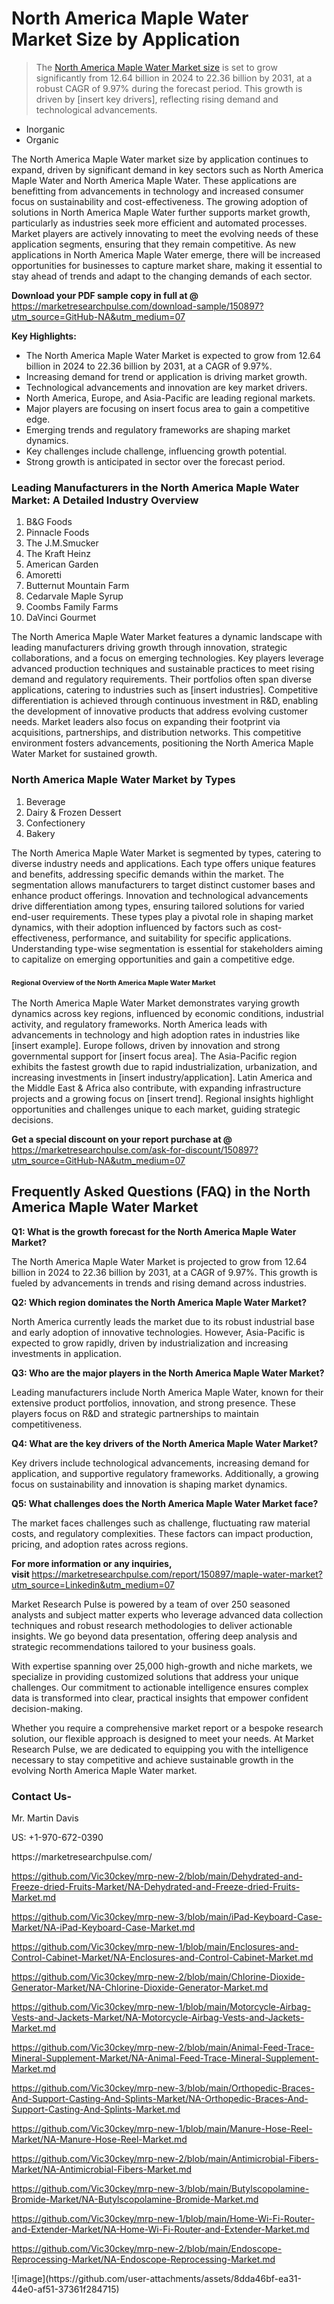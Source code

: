 <h1>North America Maple Water Market&nbsp;Size by Application</h1><blockquote><p>The <a href="https://marketresearchpulse.com/download-sample/150897?utm_source=GitHub-NA&amp;utm_medium=07">North America Maple Water Market size</a> is set to grow significantly from 12.64 billion in 2024 to 22.36 billion by 2031, at a robust CAGR of 9.97% during the forecast period. This growth is driven by [insert key drivers], reflecting rising demand and technological advancements.</p></blockquote><ul><li>Inorganic <li> Organic</li></ul><p>The North America Maple Water market size by application continues to expand, driven by significant demand in key sectors such as North America Maple Water and North America Maple Water. These applications are benefitting from advancements in technology and increased consumer focus on sustainability and cost-effectiveness. The growing adoption of solutions in North America Maple Water further supports market growth, particularly as industries seek more efficient and automated processes. Market players are actively innovating to meet the evolving needs of these application segments, ensuring that they remain competitive. As new applications in North America Maple Water emerge, there will be increased opportunities for businesses to capture market share, making it essential to stay ahead of trends and adapt to the changing demands of each sector.</p><p><strong>Download your PDF sample copy in full at @ </strong><a href="https://marketresearchpulse.com/download-sample/150897?utm_source=GitHub-NA&amp;utm_medium=07">https://marketresearchpulse.com/download-sample/150897?utm_source=GitHub-NA&amp;utm_medium=07</a></p><p><strong>Key Highlights: </strong></p><ul><li>The North America Maple Water Market is expected to grow from 12.64 billion in 2024 to 22.36 billion by 2031, at a CAGR of 9.97%.</li><li>Increasing demand for trend or application is driving market growth.</li><li>Technological advancements and innovation are key market drivers.</li><li>North America, Europe, and Asia-Pacific are leading regional markets.</li><li>Major players are focusing on insert focus area to gain a competitive edge.</li><li>Emerging trends and regulatory frameworks are shaping market dynamics.</li><li>Key challenges include challenge, influencing growth potential.</li><li>Strong growth is anticipated in sector over the forecast period.</li></ul><h3>Leading Manufacturers in the North America Maple Water Market: A Detailed Industry Overview</h3><ol><li>B&G Foods</li><li>Pinnacle Foods</li><li>The J.M.Smucker</li><li>The Kraft Heinz</li><li>American Garden</li><li>Amoretti</li><li>Butternut Mountain Farm</li><li>Cedarvale Maple Syrup</li><li>Coombs Family Farms</li><li>DaVinci Gourmet</li></ol><div class="flex max-w-full flex-col flex-grow"><div class="min-h-8 text-message flex w-full flex-col items-end gap-2 whitespace-normal break-words [.text-message+&amp;]:mt-5" dir="auto" data-message-author-role="assistant" data-message-id="fd8432e4-4910-450d-b182-61b7bfb0a01f" data-message-model-slug="gpt-4o"><div class="flex w-full flex-col gap-1 empty:hidden first:pt-[3px]"><div class="markdown prose w-full break-words dark:prose-invert light"><p>The North America Maple Water Market features a dynamic landscape with leading manufacturers driving growth through innovation, strategic collaborations, and a focus on emerging technologies. Key players leverage advanced production techniques and sustainable practices to meet rising demand and regulatory requirements. Their portfolios often span diverse applications, catering to industries such as [insert industries]. Competitive differentiation is achieved through continuous investment in R&amp;D, enabling the development of innovative products that address evolving customer needs. Market leaders also focus on expanding their footprint via acquisitions, partnerships, and distribution networks. This competitive environment fosters advancements, positioning the North America Maple Water Market for sustained growth.</p></div></div></div></div><h3>North America Maple Water Market by Types</h3><ol><li>Beverage <li> Dairy & Frozen Dessert <li> Confectionery <li> Bakery</li></ol><div class="flex max-w-full flex-col flex-grow"><div class="min-h-8 text-message flex w-full flex-col items-end gap-2 whitespace-normal break-words [.text-message+&amp;]:mt-5" dir="auto" data-message-author-role="assistant" data-message-id="084470be-0bb7-4664-bddf-5156b4f41249" data-message-model-slug="gpt-4o-mini"><div class="flex w-full flex-col gap-1 empty:hidden first:pt-[3px]"><div class="markdown prose w-full break-words dark:prose-invert light"><p>The North America Maple Water Market is segmented by types, catering to diverse industry needs and applications. Each type offers unique features and benefits, addressing specific demands within the market. The segmentation allows manufacturers to target distinct customer bases and enhance product offerings. Innovation and technological advancements drive differentiation among types, ensuring tailored solutions for varied end-user requirements. These types play a pivotal role in shaping market dynamics, with their adoption influenced by factors such as cost-effectiveness, performance, and suitability for specific applications. Understanding type-wise segmentation is essential for stakeholders aiming to capitalize on emerging opportunities and gain a competitive edge.</p></div></div></div></div><h3><span style="font-size: 11px;">Regional Overview of the North America Maple Water Market</span></h3><div class="flex max-w-full flex-col flex-grow"><div class="min-h-8 text-message flex w-full flex-col items-end gap-2 whitespace-normal break-words [.text-message+&amp;]:mt-5" dir="auto" data-message-author-role="assistant" data-message-id="e9038762-ce64-4e30-91c9-9bd413514231" data-message-model-slug="gpt-4o-mini"><div class="flex w-full flex-col gap-1 empty:hidden first:pt-[3px]"><div class="markdown prose w-full break-words dark:prose-invert light"><p>The North America Maple Water Market demonstrates varying growth dynamics across key regions, influenced by economic conditions, industrial activity, and regulatory frameworks. North America leads with advancements in technology and high adoption rates in industries like [insert example]. Europe follows, driven by innovation and strong governmental support for [insert focus area]. The Asia-Pacific region exhibits the fastest growth due to rapid industrialization, urbanization, and increasing investments in [insert industry/application]. Latin America and the Middle East &amp; Africa also contribute, with expanding infrastructure projects and a growing focus on [insert trend]. Regional insights highlight opportunities and challenges unique to each market, guiding strategic decisions.</p></div></div></div></div><p><strong>Get a special discount on your report purchase at @ </strong><a href="https://marketresearchpulse.com/ask-for-discount/150897?utm_source=GitHub-NA&amp;utm_medium=07">https://marketresearchpulse.com/ask-for-discount/150897?utm_source=GitHub-NA&amp;utm_medium=07</a></p><h2>Frequently Asked Questions (FAQ) in the North America Maple Water Market</h2><p><strong>Q1: What is the growth forecast for the North America Maple Water Market?</strong></p><p>The North America Maple Water Market is projected to grow from 12.64 billion in 2024 to 22.36 billion by 2031, at a CAGR of 9.97%. This growth is fueled by advancements in trends and rising demand across industries.</p><p><strong>Q2: Which region dominates the North America Maple Water Market?</strong></p><p>North America currently leads the market due to its robust industrial base and early adoption of innovative technologies. However, Asia-Pacific is expected to grow rapidly, driven by industrialization and increasing investments in application.</p><p><strong>Q3: Who are the major players in the North America Maple Water Market?</strong></p><p>Leading manufacturers include North America Maple Water, known for their extensive product portfolios, innovation, and strong presence. These players focus on R&amp;D and strategic partnerships to maintain competitiveness.</p><p><strong>Q4: What are the key drivers of the North America Maple Water Market?</strong></p><p>Key drivers include technological advancements, increasing demand for application, and supportive regulatory frameworks. Additionally, a growing focus on sustainability and innovation is shaping market dynamics.</p><p><strong>Q5: What challenges does the North America Maple Water Market face?</strong></p><p>The market faces challenges such as challenge, fluctuating raw material costs, and regulatory complexities. These factors can impact production, pricing, and adoption rates across regions.</p><p><strong>For more information or any inquiries, visit&nbsp;</strong><a href="https://marketresearchpulse.com/report/150897/maple-water-market?utm_source=Linkedin&utm_medium=07">https://marketresearchpulse.com/report/150897/maple-water-market?utm_source=Linkedin&utm_medium=07</a></p><p>Market Research Pulse is powered by a team of over 250 seasoned analysts and subject matter experts who leverage advanced data collection techniques and robust research methodologies to deliver actionable insights. We go beyond data presentation, offering deep analysis and strategic recommendations tailored to your business goals.</p><p>With expertise spanning over 25,000 high-growth and niche markets, we specialize in providing customized solutions that address your unique challenges. Our commitment to actionable intelligence ensures complex data is transformed into clear, practical insights that empower confident decision-making.</p><p>Whether you require a comprehensive market report or a bespoke research solution, our flexible approach is designed to meet your needs. At Market Research Pulse, we are dedicated to equipping you with the intelligence necessary to stay competitive and achieve sustainable growth in the evolving North America Maple Water market.</p><h3><strong>Contact Us-</strong></h3><p>Mr. Martin Davis</p><p>US: +1-970-672-0390</p><p>https://marketresearchpulse.com/</p><p><a href="https://github.com/Vic30ckey/mrp-new-2/blob/main/Dehydrated-and-Freeze-dried-Fruits-Market/NA-Dehydrated-and-Freeze-dried-Fruits-Market.md">https://github.com/Vic30ckey/mrp-new-2/blob/main/Dehydrated-and-Freeze-dried-Fruits-Market/NA-Dehydrated-and-Freeze-dried-Fruits-Market.md</a></p><p><a href="https://github.com/Vic30ckey/mrp-new-3/blob/main/iPad-Keyboard-Case-Market/NA-iPad-Keyboard-Case-Market.md">https://github.com/Vic30ckey/mrp-new-3/blob/main/iPad-Keyboard-Case-Market/NA-iPad-Keyboard-Case-Market.md</a></p><p><a href="https://github.com/Vic30ckey/mrp-new-1/blob/main/Enclosures-and-Control-Cabinet-Market/NA-Enclosures-and-Control-Cabinet-Market.md">https://github.com/Vic30ckey/mrp-new-1/blob/main/Enclosures-and-Control-Cabinet-Market/NA-Enclosures-and-Control-Cabinet-Market.md</a></p><p><a href="https://github.com/Vic30ckey/mrp-new-2/blob/main/Chlorine-Dioxide-Generator-Market/NA-Chlorine-Dioxide-Generator-Market.md">https://github.com/Vic30ckey/mrp-new-2/blob/main/Chlorine-Dioxide-Generator-Market/NA-Chlorine-Dioxide-Generator-Market.md</a></p><p><a href="https://github.com/Vic30ckey/mrp-new-1/blob/main/Motorcycle-Airbag-Vests-and-Jackets-Market/NA-Motorcycle-Airbag-Vests-and-Jackets-Market.md">https://github.com/Vic30ckey/mrp-new-1/blob/main/Motorcycle-Airbag-Vests-and-Jackets-Market/NA-Motorcycle-Airbag-Vests-and-Jackets-Market.md</a></p><p><a href="https://github.com/Vic30ckey/mrp-new-2/blob/main/Animal-Feed-Trace-Mineral-Supplement-Market/NA-Animal-Feed-Trace-Mineral-Supplement-Market.md">https://github.com/Vic30ckey/mrp-new-2/blob/main/Animal-Feed-Trace-Mineral-Supplement-Market/NA-Animal-Feed-Trace-Mineral-Supplement-Market.md</a></p><p><a href="https://github.com/Vic30ckey/mrp-new-3/blob/main/Orthopedic-Braces-And-Support-Casting-And-Splints-Market/NA-Orthopedic-Braces-And-Support-Casting-And-Splints-Market.md">https://github.com/Vic30ckey/mrp-new-3/blob/main/Orthopedic-Braces-And-Support-Casting-And-Splints-Market/NA-Orthopedic-Braces-And-Support-Casting-And-Splints-Market.md</a></p><p><a href="https://github.com/Vic30ckey/mrp-new-1/blob/main/Manure-Hose-Reel-Market/NA-Manure-Hose-Reel-Market.md">https://github.com/Vic30ckey/mrp-new-1/blob/main/Manure-Hose-Reel-Market/NA-Manure-Hose-Reel-Market.md</a></p><p><a href="https://github.com/Vic30ckey/mrp-new-2/blob/main/Antimicrobial-Fibers-Market/NA-Antimicrobial-Fibers-Market.md">https://github.com/Vic30ckey/mrp-new-2/blob/main/Antimicrobial-Fibers-Market/NA-Antimicrobial-Fibers-Market.md</a></p><p><a href="https://github.com/Vic30ckey/mrp-new-3/blob/main/Butylscopolamine-Bromide-Market/NA-Butylscopolamine-Bromide-Market.md">https://github.com/Vic30ckey/mrp-new-3/blob/main/Butylscopolamine-Bromide-Market/NA-Butylscopolamine-Bromide-Market.md</a></p><p><a href="https://github.com/Vic30ckey/mrp-new-1/blob/main/Home-Wi-Fi-Router-and-Extender-Market/NA-Home-Wi-Fi-Router-and-Extender-Market.md">https://github.com/Vic30ckey/mrp-new-1/blob/main/Home-Wi-Fi-Router-and-Extender-Market/NA-Home-Wi-Fi-Router-and-Extender-Market.md</a></p><p><a href="https://github.com/Vic30ckey/mrp-new-2/blob/main/Endoscope-Reprocessing-Market/NA-Endoscope-Reprocessing-Market.md">https://github.com/Vic30ckey/mrp-new-2/blob/main/Endoscope-Reprocessing-Market/NA-Endoscope-Reprocessing-Market.md</a></p>
![image](https://github.com/user-attachments/assets/8dda46bf-ea31-44e0-af51-37361f284715)
